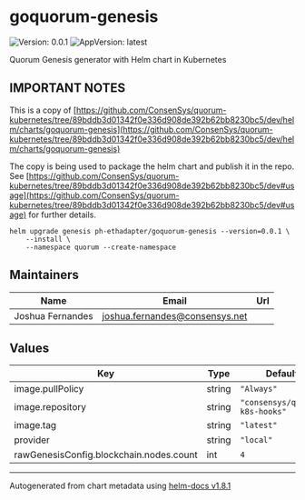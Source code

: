 # goquorum-genesis

![Version: 0.0.1](https://img.shields.io/badge/Version-0.0.1-informational?style=flat-square) ![AppVersion: latest](https://img.shields.io/badge/AppVersion-latest-informational?style=flat-square)

Quorum Genesis generator with Helm chart in Kubernetes

## IMPORTANT NOTES

This is a copy of [https://github.com/ConsenSys/quorum-kubernetes/tree/89bddb3d01342f0e336d908de392b62bb8230bc5/dev/helm/charts/goquorum-genesis](https://github.com/ConsenSys/quorum-kubernetes/tree/89bddb3d01342f0e336d908de392b62bb8230bc5/dev/helm/charts/goquorum-genesis)

The copy is being used to package the helm chart and publish it in the repo.
See [https://github.com/ConsenSys/quorum-kubernetes/tree/89bddb3d01342f0e336d908de392b62bb8230bc5/dev#usage](https://github.com/ConsenSys/quorum-kubernetes/tree/89bddb3d01342f0e336d908de392b62bb8230bc5/dev#usage) for further details.

```
helm upgrade genesis ph-ethadapter/goquorum-genesis --version=0.0.1 \
    --install \
    --namespace quorum --create-namespace
```

## Maintainers

| Name | Email | Url |
| ---- | ------ | --- |
| Joshua Fernandes | <joshua.fernandes@consensys.net> |  |

## Values

| Key | Type | Default | Description |
|-----|------|---------|-------------|
| image.pullPolicy | string | `"Always"` |  |
| image.repository | string | `"consensys/quorum-k8s-hooks"` |  |
| image.tag | string | `"latest"` |  |
| provider | string | `"local"` |  |
| rawGenesisConfig.blockchain.nodes.count | int | `4` |  |

----------------------------------------------
Autogenerated from chart metadata using [helm-docs v1.8.1](https://github.com/norwoodj/helm-docs/releases/v1.8.1)

